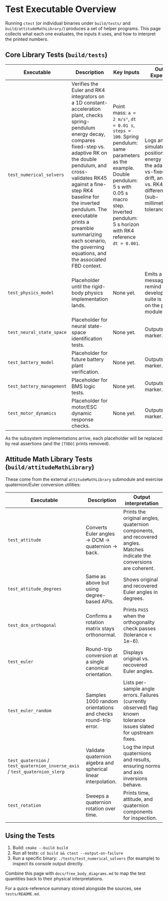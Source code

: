 # Test Executable Overview

Running `ctest` (or individual binaries under `build/tests/` and
`build/attitudeMathLibrary/`) produces a set of helper programs. This page
collects what each one evaluates, the inputs it uses, and how to interpret the
printed numbers.

## Core Library Tests (`build/tests`)

| Executable | Description | Key Inputs | Output / Expectation |
| --- | --- | --- | --- |
| `test_numerical_solvers` | Verifies the Euler and RK4 integrators on a 1D constant-acceleration plant, checks spring-pendulum energy decay, compares fixed-step vs. adaptive RK on the double pendulum, and cross-validates RK45 against a fine-step RK4 baseline for the inverted pendulum. The executable prints a preamble summarizing each scenario, the governing equations, and the associated FBD context. | Point mass: `a = 2 m/s²`, `dt = 0.01 s`, `steps = 100`. Spring pendulum: same parameters as the example. Double pendulum: 5 s with 0.05 s macro step. Inverted pendulum: 5 s horizon with RK4 reference `dt = 0.001`. | Logs analytic vs. simulated position/velocity, energy balance, the adaptive-vs-fixed energy drift, and RK4 vs. RK45 state differences (sub-millimetre/radian tolerances). |
| `test_physics_model` | Placeholder until the rigid-body physics implementation lands. | None yet. | Emits a `[TODO]` message to remind developers the suite is waiting on the physics module. |
| `test_neural_state_space` | Placeholder for neural state-space identification tests. | None yet. | Outputs `[TODO]` marker. |
| `test_battery_model` | Placeholder for future battery plant verification. | None yet. | Outputs `[TODO]` marker. |
| `test_battery_management` | Placeholder for BMS logic tests. | None yet. | Outputs `[TODO]` marker. |
| `test_motor_dynamics` | Placeholder for motor/ESC dynamic response checks. | None yet. | Outputs `[TODO]` marker. |

As the subsystem implementations arrive, each placeholder will be replaced by
real assertions (and the `[TODO]` prints removed).

## Attitude Math Library Tests (`build/attitudeMathLibrary`)

These come from the external `attitudeMathLibrary` submodule and exercise
quaternion/Euler conversion utilities:

| Executable | Description | Output interpretation |
| --- | --- | --- |
| `test_attitude` | Converts Euler angles → DCM → quaternion → back. | Prints the original angles, quaternion components, and recovered angles. Matches indicate the conversions are coherent. |
| `test_attitude_degrees` | Same as above but using degree-based APIs. | Shows original and recovered Euler angles in degrees. |
| `test_dcm_orthogonal` | Confirms a rotation matrix stays orthonormal. | Prints `PASS` when the orthogonality check passes (tolerance < 1e-6). |
| `test_euler` | Round-trip conversion at a single canonical orientation. | Displays original vs. recovered Euler angles. |
| `test_euler_random` | Samples 1000 random orientations and checks round-trip error. | Lists per-sample angle errors. Failures (currently observed) flag known tolerance issues slated for upstream fixes. |
| `test_quaternion` / `test_quaternion_inverse_axis` / `test_quaternion_slerp` | Validate quaternion algebra and spherical linear interpolation. | Log the input quaternions and results, ensuring norms and axis inversions behave. |
| `test_rotation` | Sweeps a quaternion rotation over time. | Prints time, attitude, and quaternion components for inspection. |

## Using the Tests
1. Build: `cmake --build build`
2. Run all tests: `cd build && ctest --output-on-failure`
3. Run a specific binary: `./tests/test_numerical_solvers` (for example) to
   inspect its console output directly.

Combine this page with `docs/free_body_diagrams.md` to map the test quantities
back to their physical interpretations.

For a quick-reference summary stored alongside the sources, see
`tests/README.md`.
